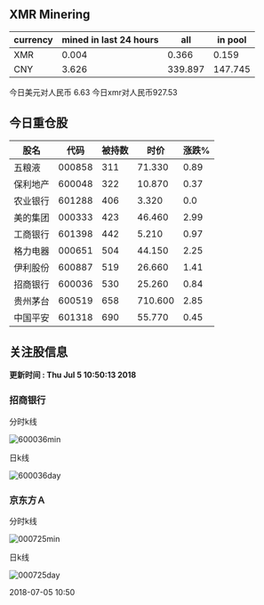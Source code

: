 ## XMR Minering

|currency|mined in last 24 hours|all|in pool|
|---|---|---|---|
|XMR|0.004|0.366|0.159|
|CNY|3.626|339.897|147.745|

今日美元对人民币 6.63	今日xmr对人民币927.53


## 今日重仓股 

|股名|代码|被持数|时价|涨跌%|
|---|---|---|---|---|
|五粮液|000858|311|71.330|0.89|
|保利地产|600048|322|10.870|0.37|
|农业银行|601288|406|3.320|0.0|
|美的集团|000333|423|46.460|2.99|
|工商银行|601398|442|5.210|0.97|
|格力电器|000651|504|44.150|2.25|
|伊利股份|600887|519|26.660|1.41|
|招商银行|600036|530|25.260|0.84|
|贵州茅台|600519|658|710.600|2.85|
|中国平安|601318|690|55.770|0.45|

## 关注股信息
**更新时间 : Thu Jul  5 10:50:13 2018**
### 招商银行 
分时k线

![600036min](http://image.sinajs.cn/newchart/min/n/sh600036.gif)

日k线

![600036day](http://image.sinajs.cn/newchart/daily/n/sh600036.gif)

### 京东方Ａ 
分时k线

![000725min](http://image.sinajs.cn/newchart/min/n/sz000725.gif)

日k线

![000725day](http://image.sinajs.cn/newchart/daily/n/sz000725.gif)

2018-07-05 10:50